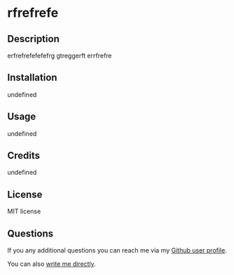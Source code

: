 # rfrefrefe

## Description
erfrefrefefefefrg   gtreggerft  errfrefre 

## Installation
undefined

## Usage
undefined

## Credits
undefined

## License
MIT license

## Questions

If you any additional questions you can reach me via my [Github user profile](https://www.github.com/szaster).

You can also [write me directly](mailto:szaster@protonmail.com).

